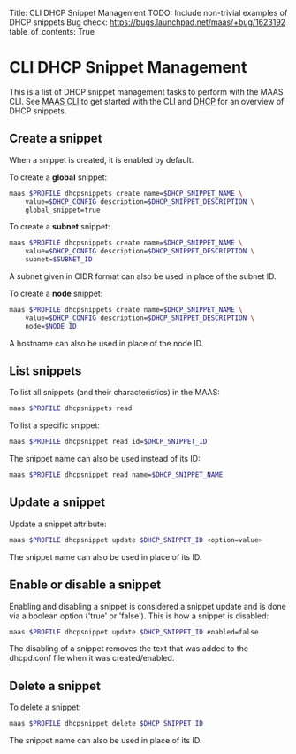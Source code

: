 Title: CLI DHCP Snippet Management
TODO:  Include non-trivial examples of DHCP snippets
       Bug check: https://bugs.launchpad.net/maas/+bug/1623192
table_of_contents: True


# CLI DHCP Snippet Management

This is a list of DHCP snippet management tasks to perform with the MAAS CLI.
See [MAAS CLI][manage-cli] to get started with the CLI and
[DHCP][dhcp-snippets] for an overview of DHCP snippets.


## Create a snippet

When a snippet is created, it is enabled by default.

To create a **global** snippet:

```bash
maas $PROFILE dhcpsnippets create name=$DHCP_SNIPPET_NAME \
	value=$DHCP_CONFIG description=$DHCP_SNIPPET_DESCRIPTION \
	global_snippet=true
```

To create a **subnet** snippet:

```bash
maas $PROFILE dhcpsnippets create name=$DHCP_SNIPPET_NAME \
	value=$DHCP_CONFIG description=$DHCP_SNIPPET_DESCRIPTION \
	subnet=$SUBNET_ID
```

A subnet given in CIDR format can also be used in place of the subnet ID.

To create a **node** snippet:

```bash
maas $PROFILE dhcpsnippets create name=$DHCP_SNIPPET_NAME \
	value=$DHCP_CONFIG description=$DHCP_SNIPPET_DESCRIPTION \
	node=$NODE_ID
```

A hostname can also be used in place of the node ID.


## List snippets

To list all snippets (and their characteristics) in the MAAS:

```bash
maas $PROFILE dhcpsnippets read
```

To list a specific snippet:

```bash
maas $PROFILE dhcpsnippet read id=$DHCP_SNIPPET_ID
```

The snippet name can also be used instead of its ID:

```bash
maas $PROFILE dhcpsnippet read name=$DHCP_SNIPPET_NAME
```


## Update a snippet

Update a snippet attribute:

```bash
maas $PROFILE dhcpsnippet update $DHCP_SNIPPET_ID <option=value>
```

The snippet name can also be used in place of its ID.


## Enable or disable a snippet

Enabling and disabling a snippet is considered a snippet update and is done via
a boolean option ('true' or 'false'). This is how a snippet is disabled:

```bash
maas $PROFILE dhcpsnippet update $DHCP_SNIPPET_ID enabled=false
```

The disabling of a snippet removes the text that was added to the dhcpd.conf
file when it was created/enabled.

<!--

THE USEFULNESS OF THIS IS QUESTIONABLE. IT MAY BELONG IN THE DEFINITIVE CLI
DOCUMENTATION. LET'S LEAVE THIS OUT FOR NOW.

## DHCP Snippet value history

MAAS stores the complete history of changes made to the DHCP Snippet's value.
MAAS only uses the latest revision of the value when writing dhcpd.conf.

### Reverting a value

!!! Warning: 
    Reverting a value will result in all later versions being deleted!

The revert operation allows the user to revert to a previous value. When
specifying what to revert to the user can either provide the value id or a
negative number representing how many revisions to go back:

```bash
maas $PROFILE dhcpsnippet revert <DHCP Snippet id or name> to=<value id or negative number>
```

-->

## Delete a snippet

To delete a snippet:

```bash
maas $PROFILE dhcpsnippet delete $DHCP_SNIPPET_ID
```

The snippet name can also be used in place of its ID.


<!-- LINKS -->

[manage-cli]: manage-cli.md
[dhcp-snippets]: installconfig-network-dhcp.md#dhcp-snippets

